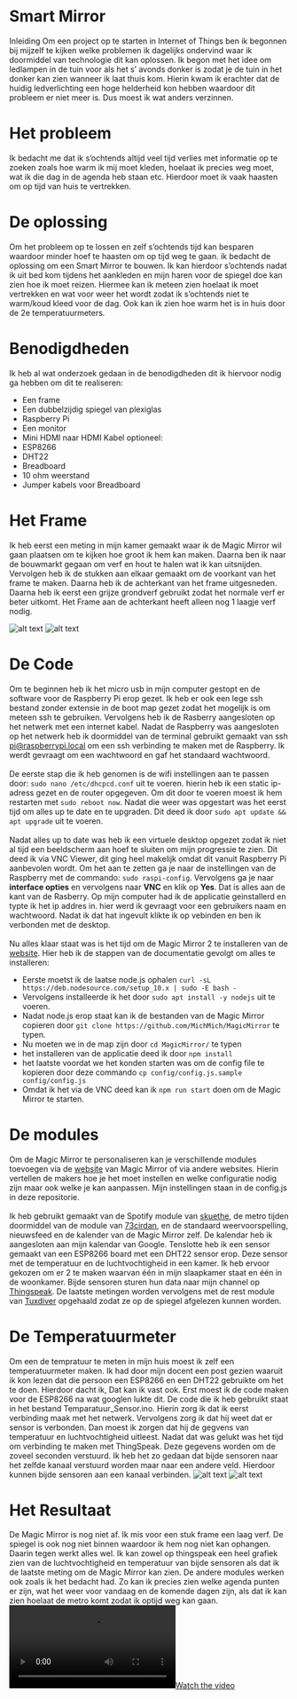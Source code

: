 # Smart Mirror
Inleiding
Om een project op te starten in Internet of Things ben ik begonnen bij mijzelf te kijken welke problemen ik dagelijks ondervind waar ik doormiddel van technologie dit kan oplossen. Ik begon met het idee om ledlampen in de tuin voor als het s’ avonds donker is zodat je de tuin in het donker kan zien wanneer ik laat thuis kom. Hierin kwam ik erachter dat de huidig ledverlichting een hoge helderheid kon hebben waardoor dit probleem er niet meer is.  Dus moest ik wat anders verzinnen. 

# Het probleem
Ik bedacht me dat ik s’ochtends altijd veel tijd verlies met informatie op te zoeken zoals hoe warm ik mij moet kleden, hoelaat ik precies weg moet, wat ik die dag in de agenda heb staan etc. Hierdoor moet ik vaak haasten om op tijd van huis te vertrekken. 

# De oplossing
Om het probleem op te lossen en zelf s’ochtends tijd kan besparen waardoor minder hoef te haasten om op tijd weg te gaan. ik bedacht de oplossing om een Smart Mirror te bouwen. 
Ik kan hierdoor s’ochtends nadat ik uit bed kom tijdens het aankleden en mijn haren voor de spiegel doe kan zien hoe ik moet reizen.  Hiermee kan ik meteen zien hoelaat ik moet vertrekken en wat voor weer het wordt zodat ik s’ochtends niet te warm/koud kleed voor de dag. Ook kan ik zien hoe warm het is in huis door de 2e temperatuurmeters.

# Benodigdheden
Ik heb al wat onderzoek gedaan in de benodigdheden dit ik hiervoor nodig ga hebben om dit te realiseren:
* Een frame
*	Een dubbelzijdig spiegel van plexiglas
*	Raspberry Pi
*	Een monitor
*	Mini HDMI naar HDMI Kabel
optioneel:
* ESP8266
* DHT22
* Breadboard
* 10 ohm weerstand
* Jumper kabels voor Breadboard


# Het Frame
Ik heb eerst een meting in mijn kamer gemaakt waar ik de Magic Mirror wil gaan plaatsen om te kijken hoe groot ik hem kan maken. Daarna ben ik naar de bouwmarkt gegaan om verf en hout te halen wat ik kan uitsnijden. Vervolgen heb ik de stukken aan elkaar gemaakt om de voorkant van het frame te maken. Daarna heb ik de achterkant van het frame uitgesneden. Daarna heb ik eerst een grijze grondverf gebruikt zodat het normale verf er beter uitkomt. Het Frame aan de achterkant heeft alleen nog 1 laagje verf nodig.

![alt text](https://github.com/Olivier-Vromans/Data-Science-of-IoT/blob/main/IMG_8131.jpg?raw=true)
![alt text](https://github.com/Olivier-Vromans/Data-Science-of-IoT/blob/main/IMG_8132.jpg?raw=true)


# De Code
Om te beginnen heb ik het micro usb in mijn computer gestopt en de software voor de Raspberry Pi erop gezet. Ik heb er ook een lege ssh bestand zonder extensie in de boot map gezet zodat het mogelijk is om meteen ssh te gebruiken. Vervolgens heb ik de Rasberry aangesloten op het netwerk met een internet kabel. Nadat de Raspberry was aangesloten op het netwerk heb ik doormiddel van de terminal gebruikt gemaakt van ssh pi@raspberrypi.local om een ssh verbinding te maken met de Raspberry. Ik werdt gevraagt om een wachtwoord en gaf het standaard wachtwoord.
<br><br>
De eerste stap die ik heb genomen is de wifi instellingen aan te passen door:
`sudo nano /etc/dhcpcd.conf` uit te voeren. hierin heb ik een static ip-adress gezet en de router opgegeven. Om dit door te voeren moest ik hem restarten met `sudo reboot now`. Nadat die weer was opgestart was het eerst tijd om alles up te date en te upgraden. Dit deed ik door `sudo apt update && apt upgrade` uit te voeren.
<br><br>
Nadat alles up to date was heb ik een virtuele desktop opgezet zodat ik niet al tijd een beeldscherm aan hoef te sluiten om mijn progressie te zien. Dit deed ik via VNC Viewer, dit ging heel makelijk omdat dit vanuit Raspberry Pi aanbevolen wordt. Om het aan te zetten ga je naar de instellingen van de Raspberry met de commando: `sudo raspi-config`. Vervolgens ga je naar **interface opties** en vervolgens naar **VNC** en klik op **Yes**. Dat is alles aan de kant van de Rasberry. Op mijn computer had ik de applicatie geinstallerd en typte ik het ip addres in. hier werd ik gevraagt voor een gebruikers naam en wachtwoord. Nadat ik dat hat ingevult klikte ik op vebinden en ben ik verbonden met de desktop.
<br><br>
Nu alles klaar staat was is het tijd om de Magic Mirror 2 te installeren van de [website](https://magicmirror.builders/). Hier heb ik de stappen van de documentatie gevolgt om alles te installeren:
* Eerste moetst ik de laatse node.js ophalen `curl -sL https://deb.nodesource.com/setup_10.x | sudo -E bash -`
* Vervolgens installeerde ik het door `sudo apt install -y nodejs` uit te voeren.
* Nadat node.js erop staat kan ik de bestanden van de Magic Mirror copieren door `git clone https://github.com/MichMich/MagicMirror` te typen.
* Nu moeten we in de map zijn door `cd MagicMirror/` te typen
* het installeren van de applicatie deed ik door `npm install`
* het laatste voordat we het konden starten was om de config file te kopieren door deze commando `cp config/config.js.sample config/config.js`
* Omdat ik het via de VNC deed kan ik `npm run start` doen om de Magic Mirror te starten.

# De modules
Om de Magic Mirror te personaliseren kan je verschillende modules toevoegen via de [website](https://magicmirror.builders/) van Magic Mirror of via andere websites. Hierin vertellen de makers hoe je het moet instellen en welke configuratie nodig zijn maar ook welke je kan aanpassen. Mijn instellingen staan in de config.js in deze repositorie.
<br><br>
Ik heb gebruikt gemaakt van de Spotify module van [skuethe](https://github.com/skuethe/MMM-Spotify), de metro tijden doormiddel van de module van [73cirdan](https://github.com/73cirdan/MMM-bustimes), en de standaard weervoorspelling, nieuwsfeed en de kalender van de Magic Mirror zelf. De kalendar heb ik aangesloten aan mijn kalendar van Google. Tenslotte heb ik een sensor gemaakt van een ESP8266 board met een DHT22 sensor erop. Deze sensor met de temperatuur en de luchtvochtigheid in een kamer. Ik heb ervoor gekozen om er 2 te maken waarvan één in mijn slaapkamer staat en één in de woonkamer. Bijde sensoren sturen hun data naar mijn channel op [Thingspeak](https://thingspeak.com/channels/1277680). De laatste metingen worden vervolgens met de rest module van [Tuxdiver](https://github.com/Tuxdiver/MMM-Rest) opgehaald zodat ze op de spiegel afgelezen kunnen worden.

# De Temperatuurmeter
Om een de tempratuur te meten in mijn huis moest ik zelf een temperatuurmeter maken. Ik had door mijn docent een post gezien waaruit ik kon lezen dat die persoon een ESP8266 en een DHT22 gebruikte om het te doen. Hierdoor dacht ik, Dat kan ik vast ook. Erst moest ik de code maken voor de ESP8266 na wat googlen lukte dit. De code die ik heb gebruikt staat in het bestand Temparatuur_Sensor.ino. Hierin zorg ik dat ik eerst verbinding maak met het netwerk. Vervolgens zorg ik dat hij weet dat er sensor is verbonden. Dan moest ik zorgen dat hij de gegvens van temperatuur en luchtvochtigheid uitleest. Nadat dat was gelukt was het tijd om verbinding te maken met ThingSpeak. Deze gegevens worden om de zoveel seconden verstuurd. Ik heb het zo gedaan dat bijde sensoren naar het zelfde kanaal verstuurd worden maar naar een andere veld. Hierdoor kunnen bijde sensoren aan een kanaal verbinden. 
![alt text](https://github.com/Olivier-Vromans/Data-Science-of-IoT/blob/main/IMG_8143.jpg?raw=true)
![alt text](https://github.com/Olivier-Vromans/Data-Science-of-IoT/blob/main/IMG_8144.jpg?raw=true)

# Het Resultaat
De Magic Mirror is nog niet af. Ik mis voor een stuk frame een laag verf. De spiegel is ook nog niet binnen waardoor ik hem nog niet kan ophangen. Daarin tegen werkt alles wel. Ik kan zowel op thingspeak een heel grafiek zien van de luchtvochtigheid en temperatuur van bijde sensoren als dat ik de laatste meting om de Magic Mirror kan zien. De andere modules werken ook zoals ik het bedacht had. Zo kan ik precies zien welke agenda punten er zijn, wat het weer voor vandaag en de komende dagen zijn, als dat ik kan zien hoelaat de metro komt zodat ik optijd weg kan gaan.
[![Watch the video](https://github.com/Olivier-Vromans/Data-Science-of-IoT/blob/main/IMG_8167.mp4)](https://github.com/Olivier-Vromans/Data-Science-of-IoT/blob/main/IMG_8167.mp4)
